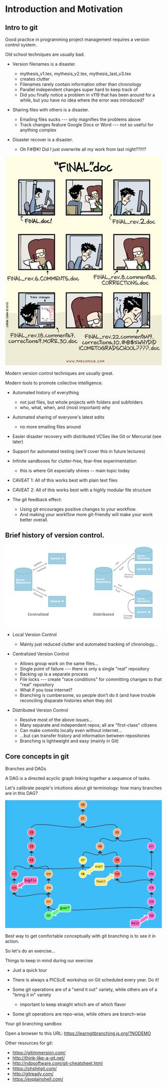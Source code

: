 # Introduction and Motivation

## Intro to git

Good practice in programming project management requires a version control
system.

Old school techniques are usually bad.

- Version filenames is a disaster.
  - mythesis_v1.tex, mythesis_v2.tex, mythesis_last_v3.tex
  - creates clutter
  - Filenames rarely contain information other than chronology
  - Parallel independent changes super hard to keep track of
  - Did you finally notice a problem in v119 that has been around for a while,
    but you have no idea where the error was introduced?

- Sharing files with others is a disaster.
  - Emailing files sucks --- only magnifies the problems above
  - Track changes feature Google Docs or Word --- not so useful for anything
    complex

- Disaster recover is a disaster.
  - Oh F#@K! Did I just overwrite all my work from last night??!!!?

![title](phd101212s.png)

Modern version control techniques are usually great.

Modern tools to promote collective intelligence.

- Automated history of everything
  - not just files, but whole projects with folders and subfolders
  - who, what, when, and (most important) why

- Automated sharing of everyone's latest edits
  - no more emailing files around

- Easier disaster recovery with distributed VCSes like Git or Mercurial (see
  later)

- Support for automated testing (we'll cover this in future lectures)

- Infinite sandboxes for clutter-free, fear-free experimentation
  - this is where Git especially shines -- main topic today

- CAVEAT 1: All of this works best with plain text files

- CAVEAT 2: All of this works best with a highly modular file structure

- The git feedback effect:
  - Using git encourages positive changes to your workflow.
  - And making your workflow more git-friendly will make your work better
    overall.

## Brief history of version control.

![title](CVCS-vs-DVCS.png)

- Local Version Control
  - Mainly just reduced clutter and automated tracking of chronology...

- Centralized Version Control
  - Allows group work on the same files...
  - Single point of failure --- there is only a single "real" repository
  - Backing up is a separate process
  - File locks --- create "race conditions" for committing changes to that
    "real" repository
  - What if you lose internet?
  - Branching is cumbersome, so people don't do it (and have trouble reconciling
    disparate histories when they do)

- Distributed Version Control
  - Resolve most of the above issues...
  - Many separate and independent repos; all are "first-class" citizens
  - Can make commits locally even without internet...
  - ...but can transfer history and information between repositories
  - Branching is lightweight and easy (mainly in Git)

## Core concepts in git

Branches and DAGs

A DAG is a directed acyclic graph linking together a sequence of tasks.

Let's calibrate people's intuitions about git terminology: how many branches are
in this DAG?

![title](DAG_example.png)

Best way to get comfortable conceptually with git branching is to see it in
action.

So let's do an exercise...

Things to keep in mind during our exercise

- Just a quick tour

- There is always a PICSciE workshop on Git scheduled every year. Do it!

- Some git operations are of a "send it out" variety, while others are of a
  "bring it in" variety
  - important to keep straight which are of which flavor

- Some git operations are repo-wise, while others are branch-wise

Your git branching sandbox

Open a browser to this URL: https://learngitbranching.js.org/?NODEMO

Other resources for git:

- https://gitimmersion.com/
- http://think-like-a-git.net/
- http://ndpsoftware.com/git-cheatsheet.html
- https://ohshitgit.com/
- http://gitready.com/
- https://explainshell.com/
